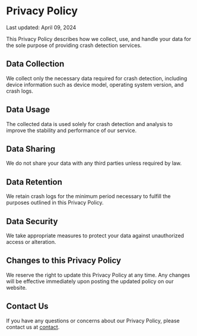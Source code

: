 # Privacy Policy

Last updated: April 09, 2024

This Privacy Policy describes how we collect, use, and handle your data for the sole purpose of providing crash detection services.

## Data Collection

We collect only the necessary data required for crash detection, including device information such as device model, operating system version, and crash logs.

## Data Usage

The collected data is used solely for crash detection and analysis to improve the stability and performance of our service.

## Data Sharing

We do not share your data with any third parties unless required by law.

## Data Retention

We retain crash logs for the minimum period necessary to fulfill the purposes outlined in this Privacy Policy.

## Data Security

We take appropriate measures to protect your data against unauthorized access or alteration.

## Changes to this Privacy Policy

We reserve the right to update this Privacy Policy at any time. Any changes will be effective immediately upon posting the updated policy on our website.

## Contact Us

If you have any questions or concerns about our Privacy Policy, please contact us at [contact](mailto:contact@intech-consulting.fr).
